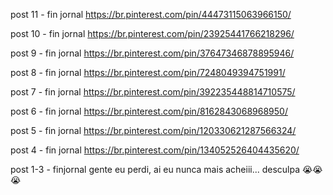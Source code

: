 post 11 - fin jornal
https://br.pinterest.com/pin/44473115063966150/

post 10 - fin jornal
https://br.pinterest.com/pin/23925441766218296/

post 9 - fin jornal
https://br.pinterest.com/pin/37647346878895946/

post 8 - fin jornal
https://br.pinterest.com/pin/7248049394751991/

post 7 - fin jornal
https://br.pinterest.com/pin/392235448814710575/

post 6 - fin jornal
https://br.pinterest.com/pin/8162843068968950/

post 5 - fin jornal
https://br.pinterest.com/pin/120330621287566324/

post 4 - fin jornal
https://br.pinterest.com/pin/134052526404435620/

post 1-3 - finjornal
gente eu perdi, ai eu nunca mais acheiii... desculpa 😭😭😭
